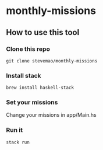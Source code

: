 # monthly-missions

## How to use this tool

### Clone this repo

```
git clone stevemao/monthly-missions
```

### Install stack

```
brew install haskell-stack
```

### Set your missions

Change your missions in app/Main.hs

### Run it

```
stack run
```
